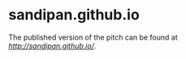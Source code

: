 sandipan.github.io
==================
The published version of the pitch can be found at *http://sandipan.github.io/*.
